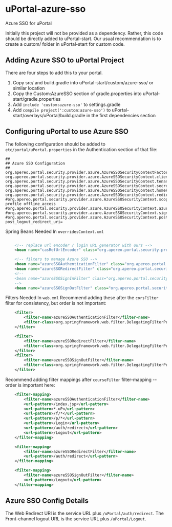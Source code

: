 # uPortal-azure-sso
Azure SSO for uPortal

Initially this project will not be provided as a dependency. Rather, this code should be directly added to uPortal-start.
Our usual recommendation is to create a custom/ folder in uPortal-start for custom code.

## Adding Azure SSO to uPortal Project
There are four steps to add this to your portal.
1. Copy src/ and build.gradle into uPortal-start/custom/azure-sso/ or similar location
2. Copy the Custom:AzureSSO section of gradle.properties into uPortal-start/gradle.properties
3. Add `include 'custom:azure-sso'` to settings.gradle
4. Add `compile project(':custom:azure-sso')` to uPortal-start/overlays/uPortal/build.gradle in the first dependencies section

## Configuring uPortal to use Azure SSO
The following configuration should be added to `etc/portal/uPortal.properties`
in the Authentication section of that file:

```properties
##
## Azure SSO Configuration
##
org.apereo.portal.security.provider.azure.AzureSSOSecurityContextFactory.enabled=true
org.apereo.portal.security.provider.azure.AzureSSOSecurityContext.clientID=
org.apereo.portal.security.provider.azure.AzureSSOSecurityContext.tenantID=
org.apereo.portal.security.provider.azure.AzureSSOSecurityContext.secret=
org.apereo.portal.security.provider.azure.AzureSSOSecurityContext.homePage=${portal.protocol}://${portal.server}${portal.context}
org.apereo.portal.security.provider.azure.AzureSSOSecurityContext.redirectEndpoint=/auth/redirect
#org.apereo.portal.security.provider.azure.AzureSSOSecurityContext.scopes=openid profile offline_access
#org.apereo.portal.security.provider.azure.AzureSSOSecurityContext.azureLogin=https://login.microsoftonline.com/
#org.apereo.portal.security.provider.azure.AzureSSOSecurityContext.signOutEndpoint=/oauth2/v2.0/logout/
#org.apereo.portal.security.provider.azure.AzureSSOSecurityContext.postSignOutFragment=?post_logout_redirect_uri=
```

Spring Beans Needed In `overridesContext.xml`

```xml

    <!-- replace url encoder / login URL generator with ours -->
    <bean name="casRefUrlEncoder" class="org.apereo.portal.security.provider.azure.web.AzureSSORefUrlEncoder" />

    <!-- filters to manage Azure SSO -->
    <bean name="azureSSOAuthenticationFilter" class="org.apereo.portal.security.provider.azure.web.AzureSSOAuthenticationFilter" />
    <bean name="azureSSORedirectFilter" class="org.apereo.portal.security.provider.azure.web.AzureSSORedirectFilter" />
    <!--
    <bean name="azureSSOSignInFilter" class="org.apereo.portal.security.provider.azure.web.AzureSSOSignInFilter" />
    -->
    <bean name="azureSSOSignOutFilter" class="org.apereo.portal.security.provider.azure.web.AzureSSOSignOutFilter" />

```

Filters Needed In `web.xml`
Recommend adding these after the `corsFilter` filter for consistency, but order is not important:
```xml
    <filter>
        <filter-name>azureSSOAuthenticationFilter</filter-name>
        <filter-class>org.springframework.web.filter.DelegatingFilterProxy</filter-class>
    </filter>

    <filter>
        <filter-name>azureSSORedirectFilter</filter-name>
        <filter-class>org.springframework.web.filter.DelegatingFilterProxy</filter-class>
    </filter>
    <filter>
        <filter-name>azureSSOSignOutFilter</filter-name>
        <filter-class>org.springframework.web.filter.DelegatingFilterProxy</filter-class>
    </filter>
```

Recommend adding filter mappings after `courseFilter` filter-mapping -- order is important here:
```xml
    <filter-mapping>
        <filter-name>azureSSOAuthenticationFilter</filter-name>
        <url-pattern>/index.jsp</url-pattern>
        <url-pattern>*.uP</url-pattern>
        <url-pattern>/f/*</url-pattern>
        <url-pattern>/p/*</url-pattern>
        <url-pattern>/Login</url-pattern>
        <url-pattern>/auth/redirect</url-pattern>
        <url-pattern>/Logout</url-pattern>
    </filter-mapping>

    <filter-mapping>
        <filter-name>azureSSORedirectFilter</filter-name>
        <url-pattern>/auth/redirect</url-pattern>
    </filter-mapping>

    <filter-mapping>
        <filter-name>azureSSOSignOutFilter</filter-name>
        <url-pattern>/Logout</url-pattern>
    </filter-mapping>
```

## Azure SSO Config Details

The Web Redirect URI is the service URL plus `/uPortal/auth/redirect`.
The Front-channel logout URL is the service URL plus `/uPortal/Logout`.
